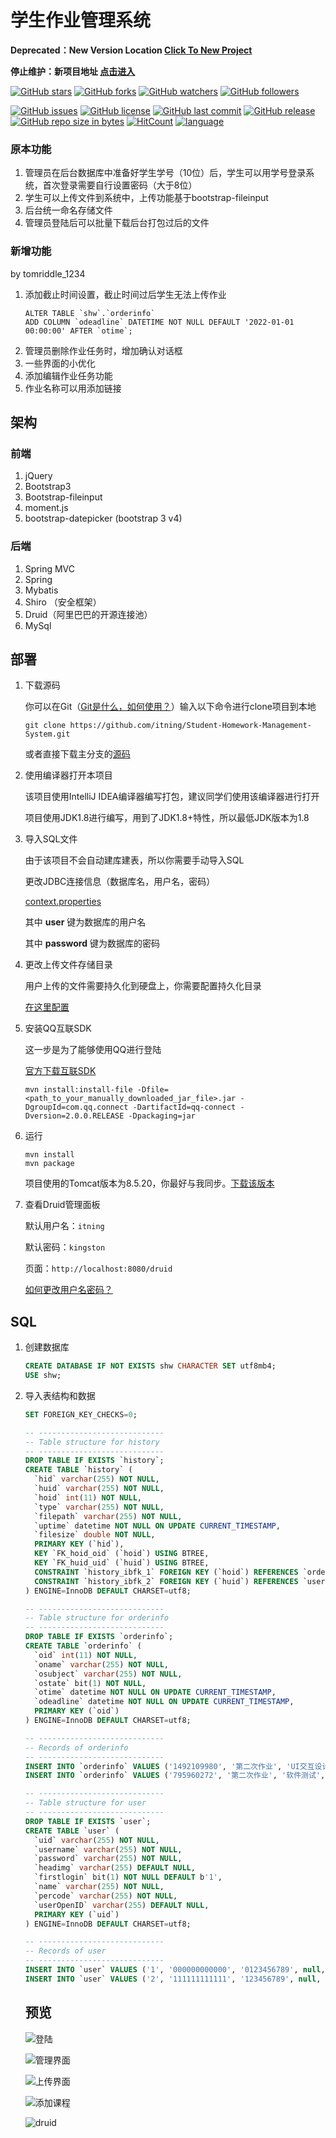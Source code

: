 # 学生作业管理系统

**Deprecated：New Version Location [Click To New Project](https://github.com/itning/shw_server)**

**停止维护：新项目地址 [点击进入](https://github.com/itning/shw_server)**

[![GitHub stars](https://img.shields.io/github/stars/itning/Student-Homework-Management-System.svg?style=social&label=Stars)](https://github.com/itning/Student-Homework-Management-System/stargazers)
[![GitHub forks](https://img.shields.io/github/forks/itning/Student-Homework-Management-System.svg?style=social&label=Fork)](https://github.com/itning/Student-Homework-Management-System/network/members)
[![GitHub watchers](https://img.shields.io/github/watchers/itning/Student-Homework-Management-System.svg?style=social&label=Watch)](https://github.com/itning/Student-Homework-Management-System/watchers)
[![GitHub followers](https://img.shields.io/github/followers/itning.svg?style=social&label=Follow)](https://github.com/itning?tab=followers)

[![GitHub issues](https://img.shields.io/github/issues/itning/Student-Homework-Management-System.svg)](https://github.com/itning/Student-Homework-Management-System/issues)
[![GitHub license](https://img.shields.io/github/license/itning/Student-Homework-Management-System.svg)](https://github.com/itning/Student-Homework-Management-System/blob/master/LICENSE)
[![GitHub last commit](https://img.shields.io/github/last-commit/itning/Student-Homework-Management-System.svg)](https://github.com/itning/Student-Homework-Management-System/commits)
[![GitHub release](https://img.shields.io/github/release/itning/Student-Homework-Management-System.svg)](https://github.com/itning/Student-Homework-Management-System/releases)
[![GitHub repo size in bytes](https://img.shields.io/github/repo-size/itning/Student-Homework-Management-System.svg)](https://github.com/itning/Student-Homework-Management-System)
[![HitCount](http://hits.dwyl.io/itning/Student-Homework-Management-System.svg)](http://hits.dwyl.io/itning/Student-Homework-Management-System)
[![language](https://img.shields.io/badge/language-JAVA-green.svg)](https://github.com/itning/Student-Homework-Management-System)

### 原本功能

1. 管理员在后台数据库中准备好学生学号（10位）后，学生可以用学号登录系统，首次登录需要自行设置密码（大于8位）
2. 学生可以上传文件到系统中，上传功能基于bootstrap-fileinput
3. 后台统一命名存储文件
4. 管理员登陆后可以批量下载后台打包过后的文件

### 新增功能

by tomriddle_1234
1. 添加截止时间设置，截止时间过后学生无法上传作业
    ```
    ALTER TABLE `shw`.`orderinfo` 
    ADD COLUMN `odeadline` DATETIME NOT NULL DEFAULT '2022-01-01 00:00:00' AFTER `otime`;
    ```
2. 管理员删除作业任务时，增加确认对话框
3. 一些界面的小优化
4. 添加编辑作业任务功能
5. 作业名称可以用[]()添加链接

## 架构

### 前端

1. jQuery
2. Bootstrap3
3. Bootstrap-fileinput
4. moment.js
5. bootstrap-datepicker (bootstrap 3 v4)

### 后端

1. Spring MVC
2. Spring
3. Mybatis
4. Shiro （安全框架）
5. Druid（阿里巴巴的开源连接池）
6. MySql

## 部署

1. 下载源码

   你可以在Git（[Git是什么，如何使用？](https://www.liaoxuefeng.com/wiki/0013739516305929606dd18361248578c67b8067c8c017b000/)）输入以下命令进行clone项目到本地

   ``git clone https://github.com/itning/Student-Homework-Management-System.git``

   或者直接下载主分支的[源码](https://github.com/itning/Student-Homework-Management-System/archive/master.zip)

2. 使用编译器打开本项目

   该项目使用IntelliJ IDEA编译器编写打包，建议同学们使用该编译器进行打开

   项目使用JDK1.8进行编写，用到了JDK1.8+特性，所以最低JDK版本为1.8

3. 导入SQL文件

   由于该项目不会自动建库建表，所以你需要手动导入SQL

   更改JDBC连接信息（数据库名，用户名，密码）

   [context.properties](https://github.com/itning/Student-Homework-Management-System/blob/master/src/main/resources/context.properties)

   其中 **user** 键为数据库的用户名

   其中 **password** 键为数据库的密码

4. 更改上传文件存储目录

   用户上传的文件需要持久化到硬盘上，你需要配置持久化目录

   [在这里配置](https://github.com/itning/Student-Homework-Management-System/blob/master/src/main/resources/context.properties#L8)

5. 安装QQ互联SDK

   这一步是为了能够使用QQ进行登陆

   [官方下载互联SDK](http://qzonestyle.gtimg.cn/qzone/vas/opensns/res/doc/qqConnect_Server_SDK_java_v2.0.zip)

   ```shell
   mvn install:install-file -Dfile=<path_to_your_manually_downloaded_jar_file>.jar -DgroupId=com.qq.connect -DartifactId=qq-connect -Dversion=2.0.0.RELEASE -Dpackaging=jar
   ```

6. 运行

   ```
   mvn install
   mvn package
   ```

   项目使用的Tomcat版本为8.5.20，你最好与我同步。[下载该版本](https://archive.apache.org/dist/tomcat/tomcat-8/v8.5.20/bin/)

7. 查看Druid管理面板

   默认用户名：``itning``

   默认密码：``kingston``

   页面：``http://localhost:8080/druid``

   [如何更改用户名密码？](https://github.com/itning/Student-Homework-Management-System/blob/master/src/main/webapp/WEB-INF/web.xml#L84)

## SQL

1. 创建数据库

   ```sql
   CREATE DATABASE IF NOT EXISTS shw CHARACTER SET utf8mb4;
   USE shw;
   ```

2. 导入表结构和数据

   ```sql
   SET FOREIGN_KEY_CHECKS=0;
   
   -- ----------------------------
   -- Table structure for history
   -- ----------------------------
   DROP TABLE IF EXISTS `history`;
   CREATE TABLE `history` (
     `hid` varchar(255) NOT NULL,
     `huid` varchar(255) NOT NULL,
     `hoid` int(11) NOT NULL,
     `type` varchar(255) NOT NULL,
     `filepath` varchar(255) NOT NULL,
     `uptime` datetime NOT NULL ON UPDATE CURRENT_TIMESTAMP,
     `filesize` double NOT NULL,
     PRIMARY KEY (`hid`),
     KEY `FK_hoid_oid` (`hoid`) USING BTREE,
     KEY `FK_huid_uid` (`huid`) USING BTREE,
     CONSTRAINT `history_ibfk_1` FOREIGN KEY (`hoid`) REFERENCES `orderinfo` (`oid`),
     CONSTRAINT `history_ibfk_2` FOREIGN KEY (`huid`) REFERENCES `user` (`uid`)
   ) ENGINE=InnoDB DEFAULT CHARSET=utf8;
   
   -- ----------------------------
   -- Table structure for orderinfo
   -- ----------------------------
   DROP TABLE IF EXISTS `orderinfo`;
   CREATE TABLE `orderinfo` (
     `oid` int(11) NOT NULL,
     `oname` varchar(255) NOT NULL,
     `osubject` varchar(255) NOT NULL,
     `ostate` bit(1) NOT NULL,
     `otime` datetime NOT NULL ON UPDATE CURRENT_TIMESTAMP,
     `odeadline` datetime NOT NULL ON UPDATE CURRENT_TIMESTAMP,
     PRIMARY KEY (`oid`)
   ) ENGINE=InnoDB DEFAULT CHARSET=utf8;
   
   -- ----------------------------
   -- Records of orderinfo
   -- ----------------------------
   INSERT INTO `orderinfo` VALUES ('1492109980', '第二次作业', 'UI交互设计', 1, '2018-11-28 14:48:53');
   INSERT INTO `orderinfo` VALUES ('795960272', '第二次作业', '软件测试', 1, '2018-11-28 14:38:11');
   
   -- ----------------------------
   -- Table structure for user
   -- ----------------------------
   DROP TABLE IF EXISTS `user`;
   CREATE TABLE `user` (
     `uid` varchar(255) NOT NULL,
     `username` varchar(255) NOT NULL,
     `password` varchar(255) NOT NULL,
     `headimg` varchar(255) DEFAULT NULL,
     `firstlogin` bit(1) NOT NULL DEFAULT b'1',
     `name` varchar(255) NOT NULL,
     `percode` varchar(255) NOT NULL,
     `userOpenID` varchar(255) DEFAULT NULL,
     PRIMARY KEY (`uid`)
   ) ENGINE=InnoDB DEFAULT CHARSET=utf8;
   
   -- ----------------------------
   -- Records of user
   -- ----------------------------
   INSERT INTO `user` VALUES ('1', '000000000000', '0123456789', null, 1, '管理员', 'admin', null);
   INSERT INTO `user` VALUES ('2', '111111111111', '123456789', null, 1, '用户1', 'user', null);
   ```

   ## 预览

    ![登陆](https://raw.githubusercontent.com/itning/Student-Homework-Management-System/master/pic/denglu.png)
    
    ![管理界面](https://raw.githubusercontent.com/itning/Student-Homework-Management-System/master/pic/guanli.png)
    
    ![上传界面](https://raw.githubusercontent.com/itning/Student-Homework-Management-System/master/pic/sahngchuan.png)
    
    ![添加课程](https://raw.githubusercontent.com/itning/Student-Homework-Management-System/master/pic/addkemu.png)
    
    ![druid](https://raw.githubusercontent.com/itning/Student-Homework-Management-System/master/pic/druid.png)
